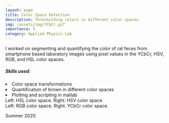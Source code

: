 ```yaml
---
layout: page
title: Color Space Detection
description: Thresholding colors in different color spaces.
img: /assets/img/YCbCr.gif
importance: 5
category: Applied Physics Lab
---
```


 I worked on segmenting and quantifying the color of rat feces from smartphone based laboratory images using pixel values in the YCbCr, HSV, RGB, and HSL color spaces.

<h5 id="skills-used-">Skills used:</h5>
<li>Color space transformations</li>
<li>Quantification of brown in different color spaces</li>
<li>Plotting and scripting in matlab</li>


<div class="row justify-content-sm-center">
    <div class="col">
        <img class="img-fluid rounded z-depth-1" src="{{ '/assets/img/hsl.png' | relative_url }}" alt="" title="example image"/>
    </div>
    <div class="col">
        <img class="img-fluid rounded z-depth-1" src="{{ '/assets/img/hsv.gif' | relative_url }}" alt="" title="example image"/>
    </div>
</div>
<div class="caption">
    Left: HSL color space. Right: HSV color space.
</div>


<div class="row justify-content-sm-center">
    <div class="col">
        <img class="img-fluid rounded z-depth-1" src="{{ '/assets/img/rgb.png' | relative_url }}" alt="" title="example image"/>
    </div>
    <div class="col">
        <img class="img-fluid rounded z-depth-1" src="{{ '/assets/img/YCbCr.gif' | relative_url }}" alt="" title="example image"/>
    </div>
</div>
<div class="caption">
    Left: RGB color space. Right: YCbCr color space.
</div>


Summer 2020.
